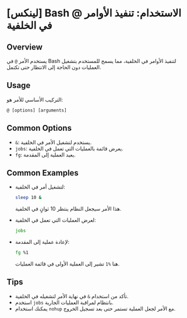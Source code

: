 # [لينكس] Bash @ الاستخدام: تنفيذ الأوامر في الخلفية

## Overview
يستخدم الأمر `@` في Bash لتنفيذ الأوامر في الخلفية، مما يسمح للمستخدم بتشغيل العمليات دون الحاجة إلى الانتظار حتى تكتمل.

## Usage
التركيب الأساسي للأمر هو:
```
@ [options] [arguments]
```

## Common Options
- `&`: يستخدم لتشغيل الأمر في الخلفية.
- `jobs`: يعرض قائمة بالعمليات التي تعمل في الخلفية.
- `fg`: يعيد العملية إلى المقدمة.

## Common Examples
- لتشغيل أمر في الخلفية:
  ```bash
  sleep 10 &
  ```
  هذا الأمر سيجعل النظام ينتظر 10 ثوانٍ في الخلفية.

- لعرض العمليات التي تعمل في الخلفية:
  ```bash
  jobs
  ```

- لإعادة عملية إلى المقدمة:
  ```bash
  fg %1
  ```
  هنا `%1` تشير إلى العملية الأولى في قائمة العمليات.

## Tips
- تأكد من استخدام `&` في نهاية الأمر لتشغيله في الخلفية.
- استخدم `jobs` بانتظام لمراقبة العمليات الجارية.
- يمكنك استخدام `nohup` مع الأمر لجعل العملية تستمر حتى بعد تسجيل الخروج.